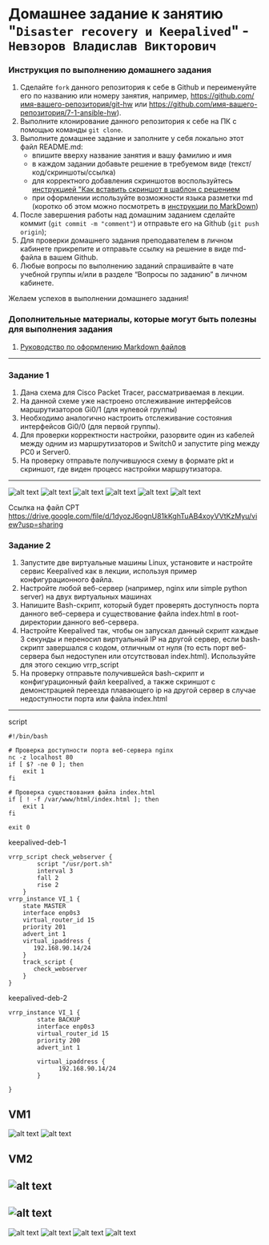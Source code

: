 # Домашнее задание к занятию "`Disaster recovery и Keepalived`" - `Невзоров Владислав Викторович`


### Инструкция по выполнению домашнего задания

   1. Сделайте `fork` данного репозитория к себе в Github и переименуйте его по названию или номеру занятия, например, https://github.com/имя-вашего-репозитория/git-hw или  https://github.com/имя-вашего-репозитория/7-1-ansible-hw).
   2. Выполните клонирование данного репозитория к себе на ПК с помощью команды `git clone`.
   3. Выполните домашнее задание и заполните у себя локально этот файл README.md:
      - впишите вверху название занятия и вашу фамилию и имя
      - в каждом задании добавьте решение в требуемом виде (текст/код/скриншоты/ссылка)
      - для корректного добавления скриншотов воспользуйтесь [инструкцией "Как вставить скриншот в шаблон с решением](https://github.com/netology-code/sys-pattern-homework/blob/main/screen-instruction.md)
      - при оформлении используйте возможности языка разметки md (коротко об этом можно посмотреть в [инструкции  по MarkDown](https://github.com/netology-code/sys-pattern-homework/blob/main/md-instruction.md))
   4. После завершения работы над домашним заданием сделайте коммит (`git commit -m "comment"`) и отправьте его на Github (`git push origin`);
   5. Для проверки домашнего задания преподавателем в личном кабинете прикрепите и отправьте ссылку на решение в виде md-файла в вашем Github.
   6. Любые вопросы по выполнению заданий спрашивайте в чате учебной группы и/или в разделе “Вопросы по заданию” в личном кабинете.
   
Желаем успехов в выполнении домашнего задания!
   
### Дополнительные материалы, которые могут быть полезны для выполнения задания

1. [Руководство по оформлению Markdown файлов](https://gist.github.com/Jekins/2bf2d0638163f1294637#Code)

---

### Задание 1

1. Дана схема для Cisco Packet Tracer, рассматриваемая в лекции.
2. На данной схеме уже настроено отслеживание интерфейсов маршрутизаторов Gi0/1 (для нулевой группы)
3. Необходимо аналогично настроить отслеживание состояния интерфейсов Gi0/0 (для первой группы).
4. Для проверки корректности настройки, разорвите один из кабелей между одним из маршрутизаторов и Switch0 и запустите ping между PC0 и Server0.
5. На проверку отправьте получившуюся схему в формате pkt и скриншот, где виден процесс настройки маршрутизатора.

---

![alt text](https://github.com/VN351/sys-pattern-homework/raw/main/img/cisco-settings.png)
![alt text](https://github.com/VN351/sys-pattern-homework/raw/main/img/cisco-1.png)
![alt text](https://github.com/VN351/sys-pattern-homework/raw/main/img/cisco-2.png) 
![alt text](https://github.com/VN351/sys-pattern-homework/raw/main/img/cisco-3.png) 
![alt text](https://github.com/VN351/sys-pattern-homework/raw/main/img/cisco-4.png) 
![alt text](https://github.com/VN351/sys-pattern-homework/raw/main/img/cisco-4.png) 

Ссылка на файл CPT
https://drive.google.com/file/d/1dyozJ6ognU81kKghTuAB4xoyVVtKzMyu/view?usp=sharing 


### Задание 2

1. Запустите две виртуальные машины Linux, установите и настройте сервис Keepalived как в лекции, используя пример конфигурационного файла.
2. Настройте любой веб-сервер (например, nginx или simple python server) на двух виртуальных машинах
3. Напишите Bash-скрипт, который будет проверять доступность порта данного веб-сервера и существование файла index.html в root-директории данного веб-сервера.
4. Настройте Keepalived так, чтобы он запускал данный скрипт каждые 3 секунды и переносил виртуальный IP на другой сервер, если bash-скрипт завершался с кодом, отличным от нуля (то есть порт веб-сервера был недоступен или отсутствовал index.html). Используйте для этого секцию vrrp_script
5. На проверку отправьте получившейся bash-скрипт и конфигурационный файл keepalived, а также скриншот с демонстрацией переезда плавающего ip на другой сервер в случае недоступности порта или файла index.html

---
script
```
#!/bin/bash

# Проверка доступности порта веб-сервера nginx
nc -z localhost 80
if [ $? -ne 0 ]; then
    exit 1
fi

# Проверка существования файла index.html
if [ ! -f /var/www/html/index.html ]; then
    exit 1
fi

exit 0
```
keepalived-deb-1
```
vrrp_script check_webserver {
        script "/usr/port.sh"
        interval 3
        fall 2
        rise 2
    }
vrrp_instance VI_1 {
    state MASTER
    interface enp0s3
    virtual_router_id 15
    priority 201
    advert_int 1
    virtual_ipaddress {
       192.168.90.14/24
    }
    track_script {
       check_webserver
    }
}

```
keepalived-deb-2
```
vrrp_instance VI_1 {
        state BACKUP
        interface enp0s3
        virtual_router_id 15
        priority 200
        advert_int 1

        virtual_ipaddress {
              192.168.90.14/24
        }

}

```

VM1
---
![alt text](https://github.com/VN351/sys-pattern-homework/raw/main/img/keepalived-settings-deb1.png)
![alt text](https://github.com/VN351/sys-pattern-homework/raw/main/img/keepalived-site-deb1.png) 

VM2
---
![alt text](https://github.com/VN351/sys-pattern-homework/raw/main/img/keepalived-settings-deb2.png)
-
![alt text](https://github.com/VN351/sys-pattern-homework/raw/main/img/keepalived-site-deb2.png) 
---
![alt text](https://github.com/VN351/sys-pattern-homework/raw/main/img/keepalived-site.png) 
![alt text](https://github.com/VN351/sys-pattern-homework/raw/main/img/keepalived-script.png) 
![alt text](https://github.com/VN351/sys-pattern-homework/raw/main/img/keepalived-site-no-html.png) 
![alt text](https://github.com/VN351/sys-pattern-homework/raw/main/img/keepalived-site-stop-nginx.png) 
